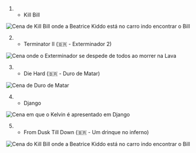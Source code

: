 1. - Kill Bill

![Cena de Kill Bill onde a Beatrice Kiddo está no carro indo encontrar o Bill](https://media.giphy.com/media/C5Zi4at3ADKCI/giphy.gif)

2. - Terminator II (:brazil: - Exterminador 2)

![Cena onde o Exterminador se despede de todos ao morrer na Lava](https://media.giphy.com/media/7TtvTUMm9mp20/giphy.gif)

3. - Die Hard (:brazil: - Duro de Matar)

![Cena de Duro de Matar](https://media.giphy.com/media/qv8M5F0qaf1Yc/giphy.gif)

4. - Django

![Cena em que o Kelvin é apresentado em Django](https://media.giphy.com/media/ILW1fbJHW0Ndm/giphy.gif)

5. - From Dusk Till Down (:brazil: - Um drinque no inferno)

![Cena do Kill Bill onde a Beatrice Kiddo está no carro indo encontrar o Bill](https://media.giphy.com/media/G2CoQHwiJ804U/giphy.gif)
